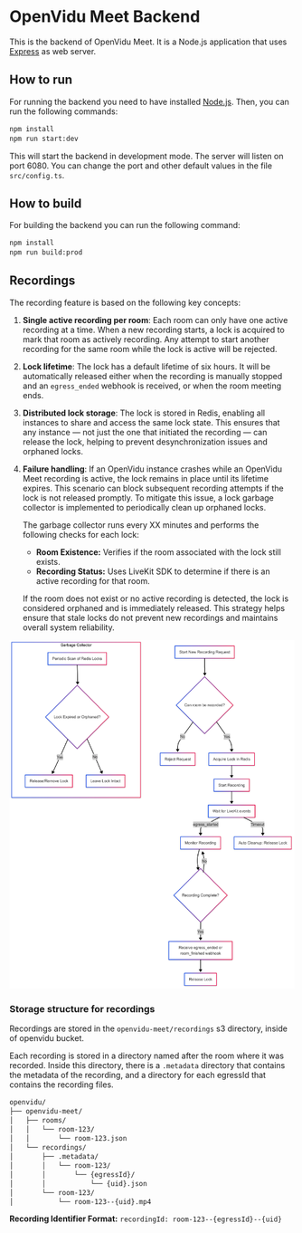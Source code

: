 # OpenVidu Meet Backend

This is the backend of OpenVidu Meet. It is a Node.js application that uses [Express](https://expressjs.com/) as web server.

## How to run

For running the backend you need to have installed [Node.js](https://nodejs.org/). Then, you can run the following commands:

```bash
npm install
npm run start:dev
```

This will start the backend in development mode. The server will listen on port 6080.
You can change the port and other default values in the file `src/config.ts`.

## How to build

For building the backend you can run the following command:

```bash
npm install
npm run build:prod
```

## Recordings

The recording feature is based on the following key concepts:

1. **Single active recording per room**:
   Each room can only have one active recording at a time. When a new recording starts, a lock is acquired to mark that room as actively recording. Any attempt to start another recording for the same room while the lock is active will be rejected.

2. **Lock lifetime**:
   The lock has a default lifetime of six hours. It will be automatically released either when the recording is manually stopped and an `egress_ended` webhook is received, or when the room meeting ends.

3. **Distributed lock storage**:
   The lock is stored in Redis, enabling all instances to share and access the same lock state. This ensures that any instance — not just the one that initiated the recording — can release the lock, helping to prevent desynchronization issues and orphaned locks.

4. **Failure handling**:
   If an OpenVidu instance crashes while an OpenVidu Meet recording is active, the lock remains in place until its lifetime expires. This scenario can block subsequent recording attempts if the lock is not released promptly. To mitigate this issue, a lock garbage collector is implemented to periodically clean up orphaned locks.

   The garbage collector runs every XX minutes and performs the following checks for each lock:
   - **Room Existence:** Verifies if the room associated with the lock still exists.
   - **Recording Status:** Uses LiveKit SDK to determine if there is an active recording for that room.

   If the room does not exist or no active recording is detected, the lock is considered orphaned and is immediately released. This strategy helps ensure that stale locks do not prevent new recordings and maintains overall system reliability.


[![OpenVidu Meet Recording Logic](../docs/meet-recording-diagram.png)](../docs/meet-recording-diagram.png)


### Storage structure for recordings

Recordings are stored in the `openvidu-meet/recordings` s3 directory, inside of openvidu bucket.

Each recording is stored in a directory named after the room where it was recorded. Inside this directory, there is a `.metadata` directory that contains the metadata of the recording, and a directory for each egressId that contains the recording files.


```plaintext
openvidu/
├── openvidu-meet/
│   ├── rooms/
│   │   └── room-123/
│   │       └── room-123.json
│   └── recordings/
│       ├── .metadata/
│       │   └── room-123/
│       │       └── {egressId}/
│       │           └── {uid}.json
│       └── room-123/
│           └── room-123--{uid}.mp4
```

**Recording Identifier Format:**
`recordingId: room-123--{egressId}--{uid}`
